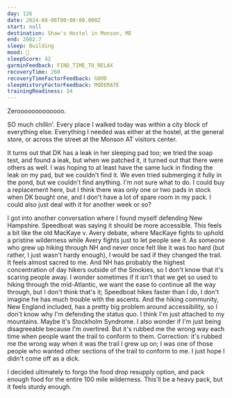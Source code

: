```yaml
---
day: 126
date: 2024-08-06T00:00:00.000Z
start: null
destination: Shaw's Hostel in Monson, ME
end: 2082.7
sleep: Building
mood: 🙂
sleepScore: 42
garminFeedback: FIND_TIME_TO_RELAX
recoveryTime: 260
recoveryTimeFactorFeedback: GOOD
sleepHistoryFactorFeedback: MODERATE
trainingReadiness: 34
---
```

Zerooooooooooooo.

SO much chillin'. Every place I walked today was within a city block of everything else. Everything I needed was either at the hostel, at the general store, or across the street at the Monson AT visitors center.

It turns out that DK has a leak in her sleeping pad too; we tried the soap test, and found a leak, but when we patched it, it turned out that there were others as well. I was hoping to at least have the same luck in finding the leak on my pad, but we couldn't find it. We even tried submerging it fully in the pond, but we couldn't find anything. I'm not sure what to do. I could buy a replacement here, but I think there was only one or two pads in stock when DK bought one, and I don't have a lot of spare room in my pack. I could also just deal with it for another week or so?

I got into another conversation where I found myself defending New Hampshire. Speedboat was saying it should be more accessible. This feels a bit like the old MacKaye v. Avery debate, where MacKaye fights to uphold a pristine wilderness while Avery fights just to let people see it. As someone who grew up hiking through NH and never once felt like it was too hard (but rather, I just wasn't hardy enough), I would be sad if they changed the trail. It feels almost sacred to me. And NH has probably the highest concentration of day hikers outside of the Smokies, so I don't know that it's scaring people away. I wonder sometimes if it isn't that we get so used to hiking through the mid-Atlantic, we want the ease to continue all the way through, but I don't think that's it; Speedboat hikes faster than I do, I don't imagine he has much trouble with the ascents. And the hiking community, New England included, has a pretty big problem around accessibility, so I don't know why I'm defending the status quo. I think I'm just attached to my mountains. Maybe it's Stockholm Syndrome. I also wonder if I'm just being disagreeable because I'm overtired. But it's rubbed me the wrong way each time when people want the trail to conform to them. Correction: it's rubbed me the wrong way when it was the trail I grew up on; I was one of those people who wanted other sections of the trail to conform to me. I just hope I didn't come off as a dick.

I decided ultimately to forgo the food drop resupply option, and pack enough food for the entire 100 mile wilderness. This'll be a heavy pack, but it feels sturdy enough.
